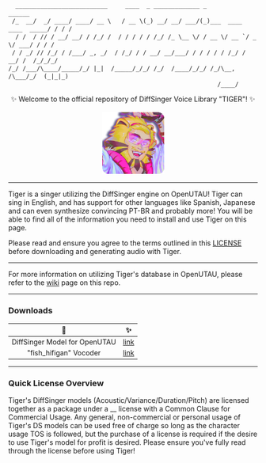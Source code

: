 ```
  __________________________     ____  _ _____________ _                       ______
 /_  __/  _/ ____/ ____/ __ \   / __ \(_) __/ __/ ___/(_)___  ____ ____  _____/ / / /
  / /  / // / __/ __/ / /_/ /  / / / / / /_/ /_ \__ \/ / __ \/ __ `/ _ \/ ___/ / / / 
 / / _/ // /_/ / /___/ _, _/  / /_/ / / __/ __/___/ / / / / / /_/ /  __/ /  /_/_/_/  
/_/ /___/\____/_____/_/ |_|  /_____/_/_/ /_/  /____/_/_/ /_/\__, /\___/_/  (_|_|_)   
                                                           /____/                        
```
<p align="center">
✨ Welcome to the official repository of DiffSinger Voice Library "TIGER"! ✨<br><br>
  <img src="src/ico1.png" width="125" title="(✧ω✧)">
</p>

***
Tiger is a singer utilizing the DiffSinger engine on OpenUTAU! Tiger can sing in English, and has support for other languages like Spanish, Japanese and can even synthesize convincing PT-BR and probably more! You will be able to find all of the information you need to install and use Tiger on this page.

Please read and ensure you agree to the terms outlined in this [LICENSE](LICENSE.md) before downloading and generating audio with Tiger.
***
For more information on utilizing Tiger's database in OpenUTAU, please refer to the [wiki](link) page on this repo.
***
### Downloads

| 🐯 | ✨ |
| :---: | :---: |
| DiffSinger Model for OpenUTAU | [link](link) |
| "fish_hifigan" Vocoder | [link](link) |

***
### Quick License Overview
Tiger's DiffSinger models (Acoustic/Variance/Duration/Pitch) are licensed together as a package under a __ license with a Common Clause for Commercial Usage. Any general, non-commercial or personal usage of Tiger's DS models can be used free of charge so long as the character usage TOS is followed, but the purchase of a license is required if the desire to use Tiger's model for profit is desired. Please ensure you've fully read through the license before using Tiger!

